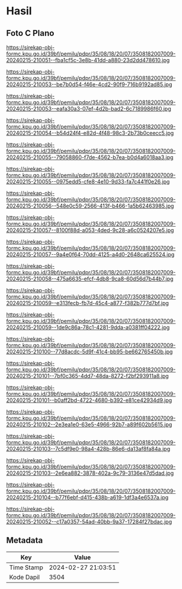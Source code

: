 # Hasil

## Foto C Plano

https://sirekap-obj-formc.kpu.go.id/39bf/pemilu/pdpr/35/08/18/20/07/3508182007009-20240215-210051--fba1cf5c-3e8b-41dd-a880-23d2dd478610.jpg

https://sirekap-obj-formc.kpu.go.id/39bf/pemilu/pdpr/35/08/18/20/07/3508182007009-20240215-210053--be7b0d54-f46e-4cd2-90f9-716b9192ad85.jpg

https://sirekap-obj-formc.kpu.go.id/39bf/pemilu/pdpr/35/08/18/20/07/3508182007009-20240215-210053--eafa30a3-07ef-4d2b-bad2-6c7189986f60.jpg

https://sirekap-obj-formc.kpu.go.id/39bf/pemilu/pdpr/35/08/18/20/07/3508182007009-20240215-210054--b54d24f4-e82d-4f48-98c3-2b73b0ceecc5.jpg

https://sirekap-obj-formc.kpu.go.id/39bf/pemilu/pdpr/35/08/18/20/07/3508182007009-20240215-210055--79058860-f7de-4562-b7ea-b0d4a6018aa3.jpg

https://sirekap-obj-formc.kpu.go.id/39bf/pemilu/pdpr/35/08/18/20/07/3508182007009-20240215-210055--0975edd5-cfe8-4e10-9d33-fa7c441f0e26.jpg

https://sirekap-obj-formc.kpu.go.id/39bf/pemilu/pdpr/35/08/18/20/07/3508182007009-20240215-210056--548e0c59-2566-413f-b466-1a5b62463985.jpg

https://sirekap-obj-formc.kpu.go.id/39bf/pemilu/pdpr/35/08/18/20/07/3508182007009-20240215-210057--8100f88d-a053-4ded-9c28-a6c0524207e5.jpg

https://sirekap-obj-formc.kpu.go.id/39bf/pemilu/pdpr/35/08/18/20/07/3508182007009-20240215-210057--9a4e0f64-70dd-4125-a4d0-2648ca625524.jpg

https://sirekap-obj-formc.kpu.go.id/39bf/pemilu/pdpr/35/08/18/20/07/3508182007009-20240215-210058--475a6635-efcf-4db8-9ca8-60d56d7b44b7.jpg

https://sirekap-obj-formc.kpu.go.id/39bf/pemilu/pdpr/35/08/18/20/07/3508182007009-20240215-210059--e313fecb-fb7d-45c4-a877-f382b777d7bf.jpg

https://sirekap-obj-formc.kpu.go.id/39bf/pemilu/pdpr/35/08/18/20/07/3508182007009-20240215-210059--1de9c86a-78c1-4281-9dda-a0381ff04222.jpg

https://sirekap-obj-formc.kpu.go.id/39bf/pemilu/pdpr/35/08/18/20/07/3508182007009-20240215-210100--77d8acdc-5d9f-41c4-bb95-be662765450b.jpg

https://sirekap-obj-formc.kpu.go.id/39bf/pemilu/pdpr/35/08/18/20/07/3508182007009-20240215-210101--7bf0c365-4dd7-48da-8272-f2bf293911a8.jpg

https://sirekap-obj-formc.kpu.go.id/39bf/pemilu/pdpr/35/08/18/20/07/3508182007009-20240215-210101--b0aff2bd-4722-4680-b392-e81ce42934d9.jpg

https://sirekap-obj-formc.kpu.go.id/39bf/pemilu/pdpr/35/08/18/20/07/3508182007009-20240215-210102--2e3ea1e0-63e5-4966-92b7-a89f602b5615.jpg

https://sirekap-obj-formc.kpu.go.id/39bf/pemilu/pdpr/35/08/18/20/07/3508182007009-20240215-210103--7c5df9e0-98a4-428b-86e6-da13af8fa84a.jpg

https://sirekap-obj-formc.kpu.go.id/39bf/pemilu/pdpr/35/08/18/20/07/3508182007009-20240215-210103--2e6ea882-3878-402a-9c79-3136e47d5dad.jpg

https://sirekap-obj-formc.kpu.go.id/39bf/pemilu/pdpr/35/08/18/20/07/3508182007009-20240215-210104--b77f6ebf-d415-438b-a619-1df3a4e6537a.jpg

https://sirekap-obj-formc.kpu.go.id/39bf/pemilu/pdpr/35/08/18/20/07/3508182007009-20240215-210052--c17a0357-54ad-40bb-9a37-17284f27bdac.jpg


## Metadata

| Key        | Value               |
| ---------- | ------------------- |
| Time Stamp | 2024-02-27 21:03:51 |
| Kode Dapil | 3504                |



